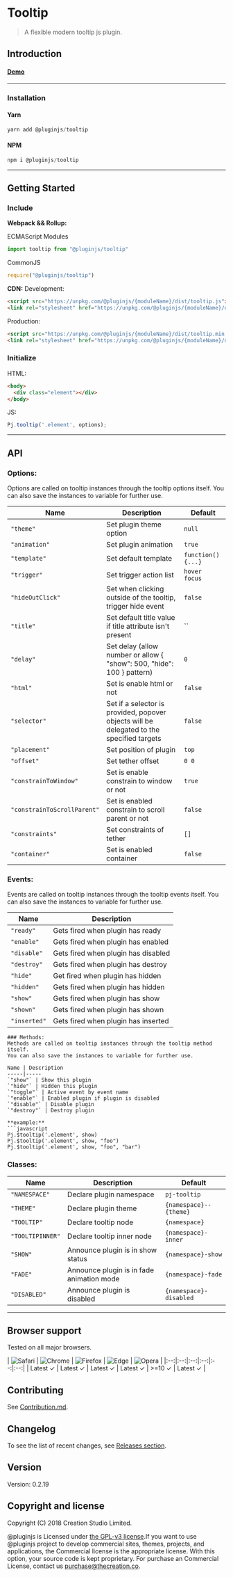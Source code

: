 # Tooltip
> A flexible modern tooltip js plugin.
## Introduction

#### [Demo]()
---
### Installation

#### Yarn
```javascript
yarn add @pluginjs/tooltip
```
#### NPM
```javascript
npm i @pluginjs/tooltip
```
---

## Getting Started
### Include
**Webpack && Rollup:**

ECMAScript Modules
```javascript
import tooltip from "@pluginjs/tooltip"
```

CommonJS
```javascript
require("@pluginjs/tooltip")
```

**CDN:**
Development:
```html
<script src="https://unpkg.com/@pluginjs/{moduleName}/dist/tooltip.js"></script>
<link rel="stylesheet" href="https://unpkg.com/@pluginjs/{moduleName}/dist/tooltip.css">
```
Production:
```html
<script src="https://unpkg.com/@pluginjs/{moduleName}/dist/tooltip.min.js"></script>
<link rel="stylesheet" href="https://unpkg.com/@pluginjs/{moduleName}/dist/tooltip.min.css">
```

### Initialize
HTML:
```html
<body>
  <div class="element"></div>
</body>
```
JS:
```javascript
Pj.tooltip('.element', options);
```
---
## API

### Options:
Options are called on tooltip instances through the tooltip options itself.
You can also save the instances to variable for further use.

Name | Description | Default
-----|--------------|-----
`"theme"` | Set plugin theme option | `null`
`"animation"` | Set plugin animation | `true`
`"template"` | Set default template | `function() {...}`
`"trigger"` | Set trigger action list | `hover focus`
`"hideOutClick"` | Set when clicking outside of the tooltip, trigger hide event | `false`
`"title"` | Set default title value if title attribute isn&#x27;t present | ``
`"delay"` | Set delay (allow number or allow { &quot;show&quot;: 500, &quot;hide&quot;: 100 } pattern) | `0`
`"html"` | Set is enable html or not | `false`
`"selector"` | Set if a selector is provided, popover objects will be delegated to the specified targets | `false`
`"placement"` | Set position of plugin | `top`
`"offset"` | Set tether offset | `0 0`
`"constrainToWindow"` | Set is enable constrain to window or not | `true`
`"constrainToScrollParent"` | Set is enabled constrain to scroll parent or not | `false`
`"constraints"` | Set constraints of tether | `[]`
`"container"` | Set is enabled container | `false`

### Events:
Events are called on tooltip instances through the tooltip events itself.
You can also save the instances to variable for further use.

Name | Description
-----|-----
`"ready"` | Gets fired when plugin has ready
`"enable"` | Gets fired when plugin has enabled
`"disable"` | Gets fired when plugin has disabled
`"destroy"` | Gets fired when plugin has destroy
`"hide"` | Get fired when plugin has hidden
`"hidden"` | Gets fired when plugin has hidden
`"show"` | Gets fired when plugin has show
`"shown"` | Gets fired when plugin has shown
`"inserted"` | Gets fired when plugin has inserted

```
### Methods:
Methods are called on tooltip instances through the tooltip method itself.
You can also save the instances to variable for further use.

Name | Description
-----|-----
`"show"` | Show this plugin
`"hide"` | Hidden this plugin
`"toggle"` | Active event by event name
`"enable"` | Enabled plugin if plugin is disabled
`"disable"` | Disable plugin
`"destroy"` | Destroy plugin

**example:**
```javascript
Pj.$tooltip('.element', show)
Pj.$tooltip('.element', show, "foo")
Pj.$tooltip('.element', show, "foo", "bar")
```

### Classes:
Name | Description | Default
-----|------|------
`"NAMESPACE"` | Declare plugin namespace | `pj-tooltip`
`"THEME"` | Declare plugin theme | `{namespace}--{theme}`
`"TOOLTIP"` | Declare tooltip node | `{namespace}`
`"TOOLTIPINNER"` | Declare tooltip inner node | `{namespace}-inner`
`"SHOW"` | Announce plugin is in show status | `{namespace}-show`
`"FADE"` | Announce plugin is in fade animation mode | `{namespace}-fade`
`"DISABLED"` | Announce plugin is disabled | `{namespace}-disabled`



---

## Browser support

Tested on all major browsers.

| <img src="https://raw.githubusercontent.com/alrra/browser-logos/master/src/safari/safari_32x32.png" alt="Safari"> | <img src="https://raw.githubusercontent.com/alrra/browser-logos/master/src/chrome/chrome_32x32.png" alt="Chrome"> | <img src="https://raw.githubusercontent.com/alrra/browser-logos/master/src/firefox/firefox_32x32.png" alt="Firefox"> | <img src="https://raw.githubusercontent.com/alrra/browser-logos/master/src/edge/edge_32x32.png" alt="Edge"> | <img src="https://raw.githubusercontent.com/alrra/browser-logos/master/src/opera/opera_32x32.png" alt="Opera"> |
|:--:|:--:|:--:|:--:|:--:|:--:|
| Latest ✓ | Latest ✓ | Latest ✓ | Latest ✓ | >=10 ✓ | Latest ✓ |

## Contributing
See [Contribution.md](Contribution.md).

## Changelog
To see the list of recent changes, see [Releases section](https://github.com/plugin/plugin.js/releases).

## Version
Version: 0.2.19

## Copyright and license
Copyright (C) 2018 Creation Studio Limited.

@pluginjs is Licensed under [the GPL-v3 license](LICENSE).If you want to use @pluginjs project to develop commercial sites, themes, projects, and applications, the Commercial license is the appropriate license. With this option, your source code is kept proprietary. For purchase an Commercial License, contact us purchase@thecreation.co.
